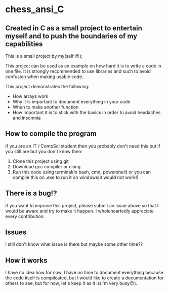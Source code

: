 # chess_ansi_C
## Created in C as a small project to entertain myself and to push the boundaries of my capabilities

This is a small project by my(self 😔);

This project can be used as an example on how hard it is to write a code in one file. It is strongly recommended to use libraries and such to avoid confusion when making usable code.


This project demonstrates the following:

* How arrays work
* Why it is important to document everything in your code
* When to make another function
* How important it is to stick with the basics in order to avoid headaches and insomnia


## How to compile the program 

If you are an IT / CompSci student then you probably don't need this but if you still are but you don't know then:

1. Clone this project using git
2. Download gcc compiler or clang
3. Run this code using terminal(in bash, cmd, powershell) or you can compile this on .exe to run it on windows(it would not work!)


## There is a bug!?

If you want to improve this project, please submit an issue above so that I would be aware and try to make it happen. I wholeheartedly appreciate every contribution.


## Issues 

I still don't know what issue is there but maybe some other time??

## How it works

I have no idea how for now, I have no time to document everything because the code itself is complicated, but I would like to create a documentation for others to see, but for now, let's keep it as it is(I'm very busy😒).
